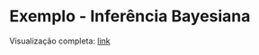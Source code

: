 # Exemplo - Inferência Bayesiana

Visualização completa:
<a href="https://nbviewer.jupyter.org/github/rfaria/Test_Bayesian_Inference/blob/master/updating_probabilities.ipynb" target="_blank"> link </a>
